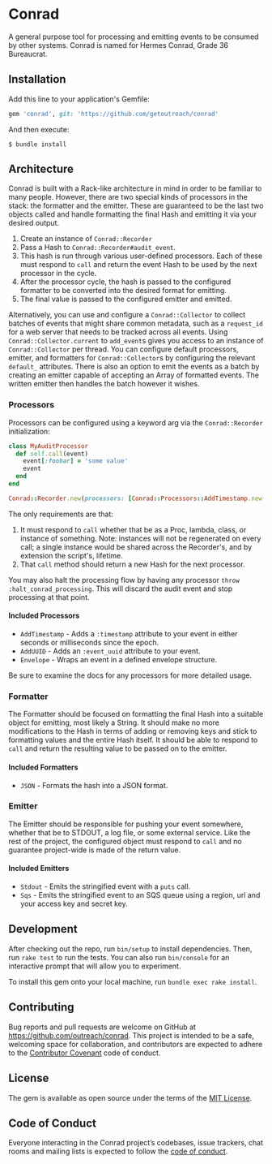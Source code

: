 # Conrad

A general purpose tool for processing and emitting events to be consumed by other systems. Conrad is named for Hermes Conrad, Grade 36 Bureaucrat.

## Installation

Add this line to your application's Gemfile:

```ruby
gem 'conrad', git: 'https://github.com/getoutreach/conrad'
```

And then execute:

    $ bundle install

## Architecture

Conrad is built with a Rack-like architecture in mind in order to be familiar to many people. However, there are two special kinds of processors in the stack: the formatter and the emitter. These are guaranteed to be the last two objects called and handle formatting the final Hash and emitting it via your desired output.

1. Create an instance of `Conrad::Recorder`
2. Pass a Hash to `Conrad::Recorder#audit_event`.
3. This hash is run through various user-defined processors. Each of these must respond to `call` and return the event Hash to be used by the next processor in the cycle.
4. After the processor cycle, the hash is passed to the configured formatter to be converted into the desired format for emitting.
5. The final value is passed to the configured emitter and emitted.

Alternatively, you can use and configure a `Conrad::Collector` to collect batches of events that might share common metadata, such as a `request_id` for a web server that needs to be tracked across all events. Using `Conrad::Collector.current` to `add_event`s gives you access to an instance of `Conrad::Collector` per thread. You can configure default processors, emitter, and formatters for `Conrad::Collector`s by configuring the relevant `default_` attributes. There is also an option to emit the events as a batch by creating an emitter capable of accepting an Array of formatted events. The written emitter then handles the batch however it wishes.

### Processors

Processors can be configured using a keyword arg via the `Conrad::Recorder` initialization:
```ruby
class MyAuditProcessor
  def self.call(event)
    event[:foobar] = 'some value'
    event
  end
end

Conrad::Recorder.new(processors: [Conrad::Processors::AddTimestamp.new(:seconds), MyAuditProcessor, -> (event) { event[:proc] = 3; event }])
```

The only requirements are that:
1) It must respond to `call` whether that be as a Proc, lambda, class, or instance of something. Note: instances will not be regenerated on every call; a single instance would be shared across the Recorder's, and by extension the script's, lifetime.
2) That `call` method should return a new Hash for the next processor.

You may also halt the processing flow by having any processor `throw :halt_conrad_processing`. This will discard the audit event and stop processing at that point.

#### Included Processors

* `AddTimestamp` - Adds a `:timestamp` attribute to your event in either seconds or milliseconds since the epoch.
* `AddUUID` - Adds an `:event_uuid` attribute to your event.
* `Envelope` - Wraps an event in a defined envelope structure.

Be sure to examine the docs for any processors for more detailed usage.

### Formatter

The Formatter should be focused on formatting the final Hash into a suitable object for emitting, most likely a String. It should make no more modifications to the Hash in terms of adding or removing keys and stick to formatting values and the entire Hash itself. It should be able to respond to `call` and return the resulting value to be passed on to the emitter.

#### Included Formatters

* `JSON` - Formats the hash into a JSON format.

### Emitter

The Emitter should be responsible for pushing your event somewhere, whether that be to STDOUT, a log file, or some external service. Like the rest of the project, the configured object must respond to `call` and no guarantee project-wide is made of the return value.

#### Included Emitters

* `Stdout` - Emits the stringified event with a `puts` call.
* `Sqs` - Emits the stringified event to an SQS queue using a region, url and your access key and secret key.

## Development

After checking out the repo, run `bin/setup` to install dependencies. Then, run `rake test` to run the tests. You can also run `bin/console` for an interactive prompt that will allow you to experiment.

To install this gem onto your local machine, run `bundle exec rake install`.

## Contributing

Bug reports and pull requests are welcome on GitHub at https://github.com/outreach/conrad. This project is intended to be a safe, welcoming space for collaboration, and contributors are expected to adhere to the [Contributor Covenant](http://contributor-covenant.org) code of conduct.

## License

The gem is available as open source under the terms of the [MIT License](https://opensource.org/licenses/MIT).

## Code of Conduct

Everyone interacting in the Conrad project’s codebases, issue trackers, chat rooms and mailing lists is expected to follow the [code of conduct](https://github.com/getoutreach/conrad/blob/master/CODE_OF_CONDUCT.md).
